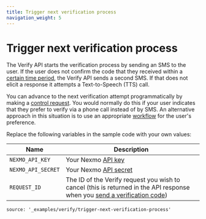 ```yaml
---
title: Trigger next verification process
navigation_weight: 5
---
```


# Trigger next verification process

The Verify API starts the verification process by sending an SMS to the user. If the user does not confirm the code that they received within a [certain time period](/verify/guides/verification-events), the Verify API sends a second SMS. If that does not elicit a response it attempts a Text-to-Speech (TTS) call.

You can advance to the next verification attempt programmatically by making a [control request](/api/verify#verify-control). You would normally do this if your user indicates that they prefer to verify via a phone call instead of by SMS. An alternative approach in this situation is to use an appropriate [workflow](/verify/guides/workflows-and-events) for the user's preference.

Replace the following variables in the sample code with your own values:

Name | Description
--|--
`NEXMO_API_KEY` | Your Nexmo [API key](https://developer.nexmo.com/concepts/guides/authentication#api-key-and-secret)
`NEXMO_API_SECRET` | Your Nexmo [API secret](https://developer.nexmo.com/concepts/guides/authentication#api-key-and-secret)
`REQUEST_ID` | The ID of the Verify request you wish to cancel (this is returned in the API response when you [send a verification code](/verify/code-snippets/send-verify-request))

```code_snippets
source: '_examples/verify/trigger-next-verification-process'
```
